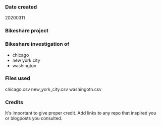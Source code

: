 ### Date created
 20200311

### Bikeshare project


### Bikeshare investigation of
- chicago
- new york city
- washington

### Files used
chicago.csv
new_york_city.csv
washingotn.csv

### Credits
It's important to give proper credit. Add links to any repo that inspired you or blogposts you consulted.

